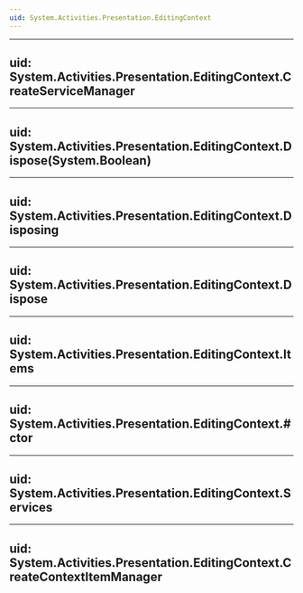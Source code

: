 ```yaml
---
uid: System.Activities.Presentation.EditingContext
---
```


---
uid: System.Activities.Presentation.EditingContext.CreateServiceManager
---

---
uid: System.Activities.Presentation.EditingContext.Dispose(System.Boolean)
---

---
uid: System.Activities.Presentation.EditingContext.Disposing
---

---
uid: System.Activities.Presentation.EditingContext.Dispose
---

---
uid: System.Activities.Presentation.EditingContext.Items
---

---
uid: System.Activities.Presentation.EditingContext.#ctor
---

---
uid: System.Activities.Presentation.EditingContext.Services
---

---
uid: System.Activities.Presentation.EditingContext.CreateContextItemManager
---

